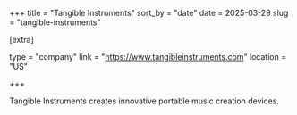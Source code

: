 +++
title = "Tangible Instruments"
sort_by = "date"
date = 2025-03-29
slug = "tangible-instruments"

[extra]

type = "company"
link = "https://www.tangibleinstruments.com"
location = "US"

+++

Tangible Instruments creates innovative portable music creation devices.